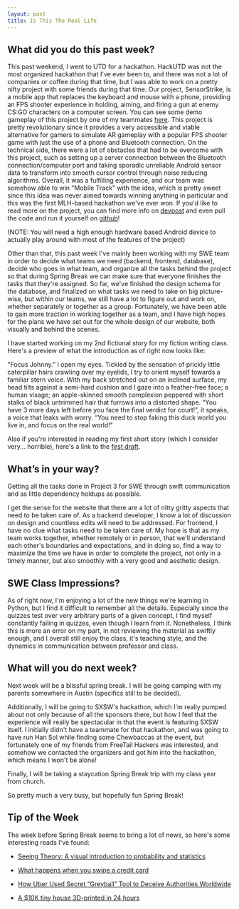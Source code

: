 ```yaml
---
layout: post
title: Is This The Real Life
---
```


What did you do this past week?
------
This past weekend, I went to UTD for a hackathon. HackUTD was not the most organized hackathon that I've ever been to, and there was not a lot of companies or coffee during that time, but I was able to work on a pretty nifty project with some friends during that time. Our project, SensorStrike, is a mobile app that replaces the keyboard and mouse with a phone, providing an FPS shooter experience in holding, aiming, and firing a gun at enemy CS:GO characters on a computer screen. You can see some demo gameplay of this project by one of my teammates [here](https://www.youtube.com/watch?v=JO4VNabCiHM). This project is pretty revolutionary since it provides a very accessible and viable alternative for gamers to simulate AR gameplay with a popular FPS shooter game with just the use of a phone and Bluetooth connection. On the technical side, there were a lot of obstacles that had to be overcome with this project, such as setting up a server connection between the Bluetooth connection/computer port and taking sporadic unreliable Android sensor data to transform into smooth cursor control through noise reducing algorithms. Overall, it was a fulfilling experience, and our team was somehow able to win "Mobile Track" with the idea, which is pretty sweet since this idea was never aimed towards winning anything in particular and this was the first MLH-based hackathon we've ever won. If you'd like to read more on the project, you can find more info on [devpost](https://devpost.com/software/hack-utd) and even pull the code and run it yourself on [github](https://github.com/tytrusty/hack-utd)!

(NOTE: You will need a high enough hardware based Android device to actually play around with most of the features of the project)

Other than that, this past week I've mainly been working with my SWE team in order to decide what teams we need (backend, frontend, database), decide who goes in what team, and organize all the tasks behind the project so that during Spring Break we can make sure that everyone finishes the tasks that they're assigned. So far, we've finished the design schema for the database, and finalized on what tasks we need to take on big picture-wise, but within our teams, we still have a lot to figure out and work on, whether separately or together as a group. Fortunately, we have been able to gain more traction in working together as a team, and I have high hopes for the plans we have set out for the whole design of our website, both visually and behind the scenes.

I have started working on my 2nd fictional story for my fiction writing class. Here's a preview of what the introduction as of right now looks like:

"Focus Johnny.” I open my eyes. Tickled by the sensation of prickly little caterpillar hairs crawling over my eyelids, I try to orient myself towards a familiar stern voice. With my back stretched out on an inclined surface, my head tilts against a semi-hard cushion and I gaze into a feather-free face; a human visage; an apple-skinned smooth complexion peppered with short stalks of black untrimmed hair that furrows into a distorted shape. “You have 3 more days left before you face the final verdict for court!”, it speaks, a voice that leaks with worry. “You need to stop faking this duck world you live in, and focus on the real world!"

Also if you're interested in reading my first short story (which I consider very... horrible), here's a link to the [first draft](https://drive.google.com/file/d/0B-S5sh0cBWk1T3BWdk13QkxoRDA/view?usp=sharing).


What’s in your way?
------
Getting all the tasks done in Project 3 for SWE through swift communication and as little dependency holdups as possible.

I get the sense for the website that there are a lot of nitty gritty aspects that need to be taken care of. As a backend developer, I know a lot of discussion on design and countless edits will need to be addressed. For frontend, I have no clue what tasks need to be taken care of. My hope is that as my team works together, whether remotely or in person, that we'll understand each other's boundaries and expectations, and in doing so, find a way to maximize the time we have in order to complete the project, not only in a timely manner, but also smoothly with a very good and aesthetic design.

SWE Class Impressions?
------
As of right now, I'm enjoying a lot of the new things we're learning in Python, but I find it difficult to remember all the details. Especially since the quizzes test over very arbitrary parts of a given concept, I find myself constantly failing in quizzes, even though I learn from it. Nonetheless, I think this is more an error on my part, in not reviewing the material as swiftly enough, and I overall still enjoy the class, it's teaching style, and the dynamics in communication between professor and class.

What will you do next week?
------
Next week will be a blissful spring break. I will be going camping with my parents somewhere in Austin (specifics still to be decided).

Additionally, I will be going to SXSW's hackathon, which I'm really pumped about not only because of all the sponsors there, but how I feel that the experience will really be spectacular in that the event is featuring SXSW itself. I initially didn't have a teammate for that hackathon, and was going to have run Han Sol while finding some Chewbaccas at the event, but fortunately one of my friends from FreeTail Hackers was interested, and somehow we contacted the organizers and got him into the hackathon, which means I won't be alone!

Finally, I will be taking a staycation Spring Break trip with my class year from church.

So pretty much a very busy, but hopefully fun Spring Break!


Tip of the Week
------
The week before Spring Break seems to bring a lot of news, so here's some interesting reads I've found:

- [Seeing Theory: A visual introduction to probability and statistics](http://students.brown.edu/seeing-theory/?utm_source=hackernewsletter&utm_medium=email&utm_term=fav)

- [What happens when you swipe a credit card](https://tech.affirm.com/deep-dive-payments-60f5d17f6c71#.vzg4uyxwu)

- [How Uber Used Secret “Greyball” Tool to Deceive Authorities Worldwide](https://www.nytimes.com/2017/03/03/technology/uber-greyball-program-evade-authorities.html?_r=0&utm_source=hackernewsletter&utm_medium=email&utm_term=fav)

- [A $10K tiny house 3D-printed in 24 hours](http://apis-cor.com/en/about/news/first-house?utm_source=hackernewsletter&utm_medium=email&utm_term=fav)
